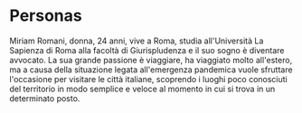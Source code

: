# Personas
Miriam Romani, donna, 24 anni, vive a Roma, studia all'Università La Sapienza di Roma alla facoltà di Giurispludenza e il suo sogno è diventare avvocato. La sua grande passione è viaggiare, ha viaggiato molto all'estero, ma a causa della situazione legata all'emergenza pandemica vuole sfruttare l'occasione per visitare le città italiane, scoprendo i luoghi poco conosciuti del territorio in modo semplice e veloce al momento in cui si trova in un determinato posto. 




